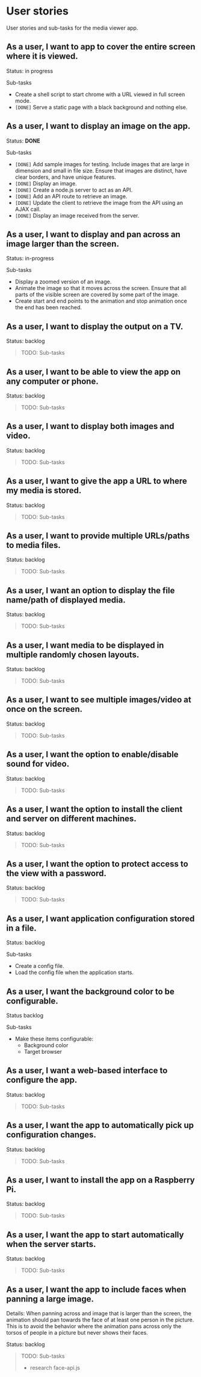 # User stories

User stories and sub-tasks for the media viewer app.

## As a user, I want to app to cover the entire screen where it is viewed.

Status: in progress

Sub-tasks
- Create a shell script to start chrome with a URL viewed in full screen mode.
- `[DONE]` Serve a static page with a black background and nothing else.

## As a user, I want to display an image on the app.

Status: **DONE**

Sub-tasks
- `[DONE]` Add sample images for testing. Include images that are large in
  dimension and small in file size. Ensure that images are distinct, have
  clear borders, and have unique features.
- `[DONE]` Display an image.
- `[DONE]` Create a node.js server to act as an API.
- `[DONE]` Add an API route to retrieve an image.
- `[DONE]` Update the client to retrieve the image from the API using an AJAX call.
- `[DONE]` Display an image received from the server.

## As a user, I want to display and pan across an image larger than the screen.

Status: in-progress

Sub-tasks
- Display a zoomed version of an image.
- Animate the image so that it moves across the screen. Ensure that all
  parts of the visible screen are covered by some part of the image.
- Create start and end points to the animation and stop animation once the end
  has been reached.

## As a user, I want to display the output on a TV.

Status: backlog

> TODO:
Sub-tasks

## As a user, I want to be able to view the app on any computer or phone.

Status: backlog

> TODO:
Sub-tasks

## As a user, I want to display both images and video.

Status: backlog

> TODO:
Sub-tasks

## As a user, I want to give the app a URL to where my media is stored.

Status: backlog

> TODO:
Sub-tasks

## As a user, I want to provide multiple URLs/paths to media files.

Status: backlog

> TODO:
Sub-tasks

## As a user, I want an option to display the file name/path of displayed media.

Status: backlog

> TODO:
Sub-tasks

## As a user, I want media to be displayed in multiple randomly chosen layouts.

Status: backlog

> TODO:
Sub-tasks

## As a user, I want to see multiple images/video at once on the screen.

Status: backlog

> TODO:
Sub-tasks

## As a user, I want the option to enable/disable sound for video.

Status: backlog

> TODO:
Sub-tasks

## As a user, I want the option to install the client and server on different machines.

Status: backlog

> TODO:
Sub-tasks

## As a user, I want the option to protect access to the view with a password.

Status: backlog

> TODO:
Sub-tasks

## As a user, I want application configuration stored in a file.

Status: backlog


Sub-tasks
- Create a config file.
- Load the config file when the application starts.

## As a user, I want the background color to be configurable.

Status backlog


Sub-tasks
- Make these items configurable:
  - Background color
  - Target browser

## As a user, I want a web-based interface to configure the app.

Status: backlog

> TODO:
Sub-tasks

## As a user, I want the app to automatically pick up configuration changes.

Status: backlog

> TODO:
Sub-tasks

## As a user, I want to install the app on a Raspberry Pi.

Status: backlog

> TODO:
Sub-tasks

## As a user, I want the app to start automatically when the server starts.

Status: backlog

> TODO:
Sub-tasks

## As a user, I want the app to include faces when panning a large image.

Details: When panning across and image that is larger than the screen,
the animation should pan towards the face of at least one person in the
picture. This is to avoid the behavior where the animation pans across
only the torsos of people in a picture but never shows their faces.

Status: backlog

> TODO:
Sub-tasks
> - research face-api.js
